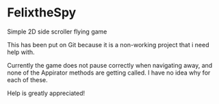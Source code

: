 FelixtheSpy
===========

Simple 2D side scroller flying game

This has been put on Git because it is a non-working project that i need help with. 

Currently the game does not pause correctly when navigating away, and none of the Appirator methods are getting called. I have no idea why for each of these. 

Help is greatly appreciated!
